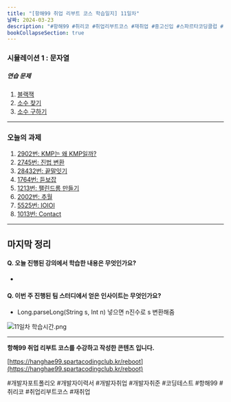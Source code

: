 ```yaml
---
title: "[항해99 취업 리부트 코스 학습일지] 11일차"
날짜: 2024-03-23
description: "#항해99 #취리코 #취업리부트코스 #재취업 #중고신입 #스파르타코딩클럽 #개발자포트폴리오 #개발자이력서 #개발자취업 #개발자취준"
bookCollapseSection: true
---
```

### 시뮬레이션 1 : 문자열


##### 연습 문제
1. [블랙잭](Coding%20Test/2024/24.03/4주차/B2798-블랙잭.md)
2. [소수 찾기](Coding%20Test/2024/24.03/4주차/B1978-소수%20찾기.md)
3. [소수 구하기](Coding%20Test/2024/24.03/4주차/B1929-소수%20구하기.md)

---
### 오늘의 과제
1. [2902번: KMP는 왜 KMP일까?](B2902-KMP는%20왜%20KMP일까)
2. [2745번: 진법 변환](Coding%20Test/2024/24.03/4주차/B2745-진법%20변환)
3. [28432번: 끝말잇기](Coding%20Test/2024/24.03/4주차/B28432-끝말잇기)
4. [1764번: 듣보잡](Coding%20Test/2024/24.03/4주차/B1764-듣보잡)
5. [1213번: 팰린드롬 만들기](Coding%20Test/2024/24.03/4주차/B1213-팰린드롬%20만들기)
6. [2002번: 추월](Coding%20Test/2024/24.03/4주차/B2002-추월)
7. [5525번: IOIOI](Coding%20Test/2024/24.03/4주차/B5525-IOIOI)
8. [1013번: Contact](Coding%20Test/2024/24.03/4주차/B1013-Contact)




---
마지막 정리
---
#### Q. 오늘 진행된 강의에서 학습한 내용은 무엇인가요?
- 

#### Q. 이번 주 진행된 팀 스터디에서 얻은 인사이트는 무엇인가요?
- Long.parseLong(String s, Int n) 넣으면 n진수로 s 변환해줌

![11일차 학습시간.png](/assets/Hanghae99/학습시간/11일차%20학습시간.png)

---
**항해99 취업 리부트 코스를 수강하고 작성한 콘텐츠 입니다.**

[https://hanghae99.spartacodingclub.kr/reboot](https://hanghae99.spartacodingclub.kr/reboot)

#개발자포트폴리오 #개발자이력서 #개발자취업 #개발자취준 #코딩테스트 #항해99 #취리코 #취업리부트코스 #재취업